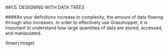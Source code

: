 ##1.5. DESIGNING WITH DATA TREES

####As your definitions increase in complexity, the amount of data flowing through also increases. In order to effectively use Grasshopper, it is important to understand how large quantities of data are stored, accessed, and manipulated.

(Insert Image)
